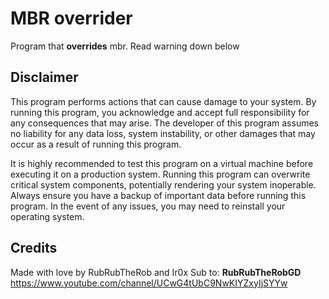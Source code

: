 # MBR overrider
Program that **overrides** mbr. Read warning down below

## Disclaimer

This program performs actions that can cause damage to your system. By running this program, you acknowledge and accept full responsibility for any consequences that may arise. The developer of this program assumes no liability for any data loss, system instability, or other damages that may occur as a result of running this program.

It is highly recommended to test this program on a virtual machine before executing it on a production system. Running this program can overwrite critical system components, potentially rendering your system inoperable. Always ensure you have a backup of important data before running this program. In the event of any issues, you may need to reinstall your operating system.

## Credits

Made with love by RubRubTheRob and Ir0x
Sub to: **RubRubTheRobGD** https://www.youtube.com/channel/UCwG4tUbC9NwKIYZxyIjSYYw

